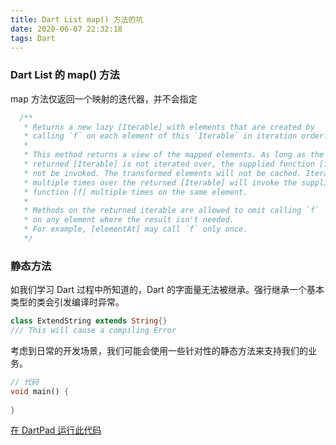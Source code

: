 ```yaml
---
title: Dart List map() 方法的坑
date: 2020-06-07 22:32:18
tags: Dart
---
```


### Dart List 的 map() 方法

map 方法仅返回一个映射的迭代器，并不会指定

```dart
  /**
   * Returns a new lazy [Iterable] with elements that are created by
   * calling `f` on each element of this `Iterable` in iteration order.
   *
   * This method returns a view of the mapped elements. As long as the
   * returned [Iterable] is not iterated over, the supplied function [f] will
   * not be invoked. The transformed elements will not be cached. Iterating
   * multiple times over the returned [Iterable] will invoke the supplied
   * function [f] multiple times on the same element.
   *
   * Methods on the returned iterable are allowed to omit calling `f`
   * on any element where the result isn't needed.
   * For example, [elementAt] may call `f` only once.
   */
```



<!--分割线-->

<!--more-->

### 静态方法

如我们学习 Dart 过程中所知道的，Dart 的字面量无法被继承。强行继承一个基本类型的类会引发编译时异常。

```dart
class ExtendString extends String{}
/// This will cause a compiling Error
```

考虑到日常的开发场景，我们可能会使用一些针对性的静态方法来支持我们的业务。





```dart
// 代码
void main() {
    
}
```
[在 DartPad 运行此代码]()



